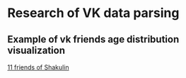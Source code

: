 # Research of VK data parsing 
## Example of vk friends age distribution visualization  
[11 friends of Shakulin](images/shaku_dist.png)
